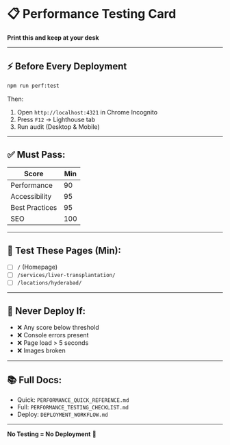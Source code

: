# 📋 Performance Testing Card
**Print this and keep at your desk**

---

## ⚡ Before Every Deployment

```bash
npm run perf:test
```

Then:
1. Open `http://localhost:4321` in Chrome Incognito
2. Press `F12` → Lighthouse tab
3. Run audit (Desktop & Mobile)

---

## ✅ Must Pass:

| Score | Min |
|-------|-----|
| Performance | 90 |
| Accessibility | 95 |
| Best Practices | 95 |
| SEO | 100 |

---

## 📄 Test These Pages (Min):

- [ ] `/` (Homepage)
- [ ] `/services/liver-transplantation/`
- [ ] `/locations/hyderabad/`

---

## 🚨 Never Deploy If:

- ❌ Any score below threshold
- ❌ Console errors present
- ❌ Page load > 5 seconds
- ❌ Images broken

---

## 📚 Full Docs:

- Quick: `PERFORMANCE_QUICK_REFERENCE.md`
- Full: `PERFORMANCE_TESTING_CHECKLIST.md`
- Deploy: `DEPLOYMENT_WORKFLOW.md`

---

**No Testing = No Deployment** 🚫

